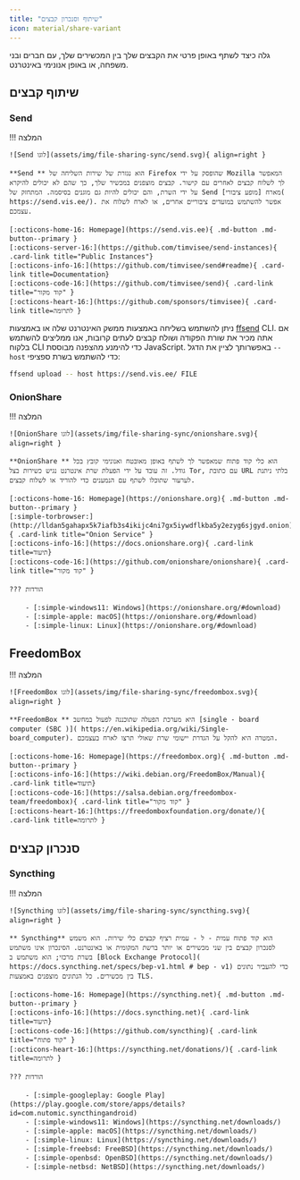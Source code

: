 ```yaml
---
title: "שיתוף וסנכרון קבצים"
icon: material/share-variant
---
```


גלה כיצד לשתף באופן פרטי את הקבצים שלך בין המכשירים שלך, עם חברים ובני משפחה, או באופן אנונימי באינטרנט.

## שיתוף קבצים

### Send

!!! המלצה

    ![Send לוגו](assets/img/file-sharing-sync/send.svg){ align=right }
    
    **Send ** הוא נגזרת של שירות השליחה של Firefox שהופסק על ידי Mozilla המאפשר לך לשלוח קבצים לאחרים עם קישור. קבצים מוצפנים במכשיר שלך, כך שהם לא יכולים להיקרא על ידי השרת, והם יכולים להיות גם מוגנים בסיסמה. המתחזק של Send מארח [מופע ציבורי]( https://send.vis.ee/). אפשר להשתמש במועדים ציבוריים אחרים, או לארח לשלוח את עצמכם.
    
    [:octicons-home-16: Homepage](https://send.vis.ee){ .md-button .md-button--primary }
    [:octicons-server-16:](https://github.com/timvisee/send-instances){ .card-link title="Public Instances"}
    [:octicons-info-16:](https://github.com/timvisee/send#readme){ .card-link title=Documentation}
    [:octicons-code-16:](https://github.com/timvisee/send){ .card-link title="קוד מקור" }
    [:octicons-heart-16:](https://github.com/sponsors/timvisee){ .card-link title=לתרומה }

ניתן להשתמש בשליחה באמצעות ממשק האינטרנט שלה או באמצעות [ffsend](https://github.com/timvisee/ffsend) CLI. אם אתה מכיר את שורת הפקודה ושולח קבצים לעתים קרובות, אנו ממליצים להשתמש בלקוח CLI כדי להימנע מהצפנה מבוססת JavaScript. באפשרותך לציין את הדגל `-- host` כדי להשתמש בשרת ספציפי:

```bash
ffsend upload -- host https://send.vis.ee/ FILE
```

### OnionShare

!!! המלצה

    ![OnionShare לוגו](assets/img/file-sharing-sync/onionshare.svg){ align=right }
    
    **OnionShare ** הוא כלי קוד פתוח שמאפשר לך לשתף באופן מאובטח ואנונימי קובץ בכל גודל. זה עובד על ידי הפעלת שרת אינטרנט נגיש כשירות בצל Tor, עם כתובת URL בלתי ניתנת לערעור שתוכלו לשתף עם הנמענים כדי להוריד או לשלוח קבצים.
    
    [:octicons-home-16: Homepage](https://onionshare.org){ .md-button .md-button--primary }
    [:simple-torbrowser:](http://lldan5gahapx5k7iafb3s4ikijc4ni7gx5iywdflkba5y2ezyg6sjgyd.onion){ .card-link title="Onion Service" }
    [:octicons-info-16:](https://docs.onionshare.org){ .card-link title=תיעוד}
    [:octicons-code-16:](https://github.com/onionshare/onionshare){ .card-link title="קוד מקור" }
    
    ??? הורדות
    
        - [:simple-windows11: Windows](https://onionshare.org/#download)
        - [:simple-apple: macOS](https://onionshare.org/#download)
        - [:simple-linux: Linux](https://onionshare.org/#download)

## FreedomBox

!!! המלצה

    ![FreedomBox לוגו](assets/img/file-sharing-sync/freedombox.svg){ align=right }
    
    **FreedomBox ** היא מערכת הפעלה שתוכננה לפעול במחשב [single - board computer (SBC )]( https://en.wikipedia.org/wiki/Single-board_computer). המטרה היא להקל על הגדרת יישומי שרת שאולי תרצו לארח בעצמכם.
    
    [:octicons-home-16: Homepage](https://freedombox.org){ .md-button .md-button--primary }
    [:octicons-info-16:](https://wiki.debian.org/FreedomBox/Manual){ .card-link title=תיעוד}
    [:octicons-code-16:](https://salsa.debian.org/freedombox-team/freedombox){ .card-link title="קוד מקור" }
    [:octicons-heart-16:](https://freedomboxfoundation.org/donate/){ .card-link title=לתרומה }

## סנכרון קבצים

### Syncthing

!!! המלצה

    ![Syncthing לוגו](assets/img/file-sharing-sync/syncthing.svg){ align=right }
    
    ** Syncthing** הוא קוד פתוח עמית - ל - עמית רציף קבצים כלי שירות. הוא משמש לסנכרון קבצים בין שני מכשירים או יותר ברשת המקומית או באינטרנט. הסינכרון אינו משתמש בשרת מרכזי; הוא משתמש ב [Block Exchange Protocol]( https://docs.syncthing.net/specs/bep-v1.html # bep - v1) כדי להעביר נתונים בין מכשירים. כל הנתונים מוצפנים באמצעות TLS.
    
    [:octicons-home-16: Homepage](https://syncthing.net){ .md-button .md-button--primary }
    [:octicons-info-16:](https://docs.syncthing.net){ .card-link title=תיעוד}
    [:octicons-code-16:](https://github.com/syncthing){ .card-link title="קוד פתוח" }
    [:octicons-heart-16:](https://syncthing.net/donations/){ .card-link title=לתרומה }
    
    ??? הורדות
    
        - [:simple-googleplay: Google Play](https://play.google.com/store/apps/details?id=com.nutomic.syncthingandroid)
        - [:simple-windows11: Windows](https://syncthing.net/downloads/)
        - [:simple-apple: macOS](https://syncthing.net/downloads/)
        - [:simple-linux: Linux](https://syncthing.net/downloads/)
        - [:simple-freebsd: FreeBSD](https://syncthing.net/downloads/)
        - [:simple-openbsd: OpenBSD](https://syncthing.net/downloads/)
        - [:simple-netbsd: NetBSD](https://syncthing.net/downloads/)
